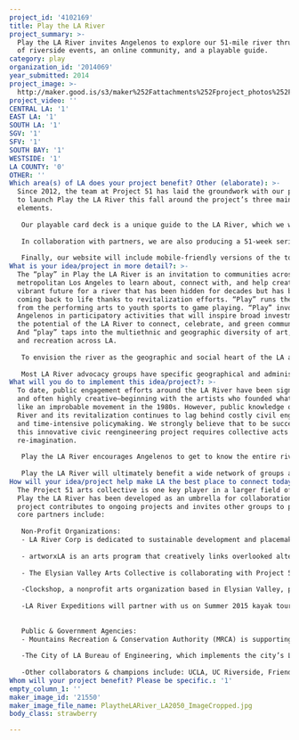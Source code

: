 ```yaml
---
project_id: '4102169'
title: Play the LA River
project_summary: >-
  Play the LA River invites Angelenos to explore our 51-mile river thru a year
  of riverside events, an online community, and a playable guide.
category: play
organization_id: '2014069'
year_submitted: 2014
project_image: >-
  http://maker.good.is/s3/maker%252Fattachments%252Fproject_photos%252Fimages%252F21550%252Fdisplay%252FPlaytheLARiver_LA2050_ImageCropped.jpg=c570x385
project_video: ''
CENTRAL LA: '1'
EAST LA: '1'
SOUTH LA: '1'
SGV: '1'
SFV: '1'
SOUTH BAY: '1'
WESTSIDE: '1'
LA COUNTY: '0'
OTHER: ''
Which area(s) of LA does your project benefit? Other (elaborate): >-
  Since 2012, the team at Project 51 has laid the groundwork with our partners
  to launch Play the LA River this fall around the project’s three main
  elements.
   
   Our playable card deck is a unique guide to the LA River, which we will disseminate for free at events and via community outreach. With 52 river sites and 4 off-river “wild card” sites all organized into 4 geographic “suits,” the card deck features greenways and parks along with places that river revitalization has yet to touch but that hold meaning for local communities. Each card is both a tool and an artwork––with a custom map, “dashboard” of site features, access instructions, and tips on how to play. The cards also invite Angelenos to share how THEY play the LA River: dance, picnic, skate, juggle, kayak, bird-watch, bike, paint, swing, BBQ, practice yoga, ride horses, play soccer, play music, fly kites, and the possibilities continue! After extensive scouting, we have finished the card deck and will distribute an initial 2,500 this fall.
   
   In collaboration with partners, we are also producing a 51-week series of public events––including a launch extravaganza at the Frogtown Artwalk on September 13, a closing festival in September 2015, and smaller-scale riverside events across all 4 geographic “suits” (Valley, Glendale Narrows, Downtown, and South). For example, LA River Corp will take the lead in producing a “mobile play” series featuring neighborhood scavenger hunts and bicycle theater. In addition to the programs we implement, Play the LA River will do outreach to an array of organizations—from cultural, sports, and youth groups to gamers, performers, and scientists––in order to galvanize diverse forms of play along the river. To support others in organizing their own play programs and to facilitate spontaneous riverside play, we will develop a toolkit in English and Spanish. The toolkit will include practical resources on river access plus illustrative ideas for self-organized gatherings and projects. 
   
   Finally, our website will include mobile-friendly versions of the toolkit and cards (complete with interactive maps of our 56 sites), an events calendar, and curated multimedia exhibits featuring select Play the LA River events and projects. Through a community-generated and multilingual “stream” of social media posts, the website will also integrate stories, pictures, recordings, and videos showcasing how Angelenos play the LA River today and how they aspire to play there in the future.
What is your idea/project in more detail?: >-
  The “play” in Play the LA River is an invitation to communities across
  metropolitan Los Angeles to learn about, connect with, and help create a
  vibrant future for a river that has been hidden for decades but has been
  coming back to life thanks to revitalization efforts. “Play” runs the gamut
  from the performing arts to youth sports to game playing. “Play” involves
  Angelenos in participatory activities that will inspire broad investment in
  the potential of the LA River to connect, celebrate, and green communities.
  And “play” taps into the multiethnic and geographic diversity of art, culture,
  and recreation across LA.
   
   To envision the river as the geographic and social heart of the LA area, Angelenos first have to know that the river exists, where it flows, and how to access and enjoy it. Play the LA River meets these needs through a public programming and outreach project that contributes to ongoing river revitalization projects and that catalyzes wider civic engagement with the development of parks, greenways, wildlife habitats, sustainable water infrastructure, and cultural centers. However, we focus on the LA River not only to widen the involvement of local communities in river revitalization efforts but also to address critical issues in Los Angeles of park space, neighborhood-centered art and recreation, urban sustainability, and environmental justice.
   
   Most LA River advocacy groups have specific geographical and administrative boundaries (such as the City of LA River Revitalization Master Plan and the City of Long Beach RiverLink Plan). As of yet, no organization has connected the entire river through cultural programming. Play the LA River promises to serve this vital role by providing a hub for events and projects along the river’s entire length and by reaching out to thousands of Angelenos who are new to the river and including them in shaping its future.
What will you do to implement this idea/project?: >-
  To date, public engagement efforts around the LA River have been significant
  and often highly creative—beginning with the artists who founded what seemed
  like an improbable movement in the 1980s. However, public knowledge of the LA
  River and its revitalization continues to lag behind costly civil engineering
  and time-intensive policymaking. We strongly believe that to be successful,
  this innovative civic reengineering project requires collective acts of
  re-imagination.
   
   Play the LA River encourages Angelenos to get to know the entire river—including its most challenged places that master planning efforts have yet to reach. The project pays special attention to communities who live along the river, while welcoming everyone across the region to participate. The project brings Angelenos of all ages and social groups to 52 river sites––which include bike paths, shady parks with playing fields, public art installations, and quiet spots from which simply to take the river in—so as to make the river more compelling to all. The project in turn builds public support and public dialogue around revitalization plans. By working with riverside communities from Canoga Park to Long Beach to view the river as their essential public space, we hope Play the LA River will empower Angelenos to insist that the revitalization process remains democratic and fulfills promises that the greening of the river will benefit existing communities as well as future residents and visitors. 
   
   Play the LA River will ultimately benefit a wide network of groups and individuals in the LA area who focus on river revitalization, park space, visual and performing arts, youth education and recreation, and environmental and social justice. The project will realize these community benefits in part through public programming and in part by awarding stipends to artists, schools, community groups, and other civic-minded folks who are active in river-adjacent communities and who can help to activate play at each of our sites. In tandem, the project website will serve as a virtual river community and living-breathing public art project that will provide unprecedented tools for accessing and navigating the LA River, crowd-sourcing river events, and showcasing the possibilities for playing the river now and in LA 2050!
How will your idea/project help make LA the best place to connect today? In LA2050?: >-
  The Project 51 arts collective is one key player in a larger field of groups.
  Play the LA River has been developed as an umbrella for collaboration, and the
  project contributes to ongoing projects and invites other groups to play! Our
  core partners include:
   
   Non-Profit Organizations:
   - LA River Corp is dedicated to sustainable development and placemaking along the LA River corridor. At the core of its mission is transforming the LA River into a vibrant public space through their LA River Regatta Club (a platform for community engagement and innovative events). LA River Corp is a leading partner in the Play the LA River programming efforts. 
   
   - artworxLA is an arts program that creatively links overlooked alternative high school students with professional artists, cultural institutions, and communities to produce and present new work. In 2014-15, artworxLA will guide students to create art projects that connect to Play the LA River in 27 alternative arts classrooms throughout LA County. Each 11-week workshop will culminate in a student exhibition and presentations at the LA River Center and Gardens. 
   
   - The Elysian Valley Arts Collective is collaborating with Project 51, LA River Corp, and MRCA on the Play the LA River launch, which will take place in conjunction with their annual Frogtown Artwalk.
   
   -Clockshop, a nonprofit arts organization based in Elysian Valley, provides cultural programming to activate the as-yet-undeveloped Bowtie Parcel for California State Parks. Clockshop also supports other projects by artists, writers, and civic leaders. Clockshop is collaborating with Project 51 on public engagement events, including campouts, storytelling, and screenings at Bowtie, along the river.
    
   -LA River Expeditions will partner with us on Summer 2015 kayak tours on the river.
   
   
   Public & Government Agencies:
   - Mountains Recreation & Conservation Authority (MRCA) is supporting the project through funding, venue permitting, and access as well as joint programming through their campfire and junior ranger programs.
   
   -The City of LA Bureau of Engineering, which implements the city’s LA River Master Plan, and California State Parks, which oversees the two largest riverside parks, are providing support to the project on access, permitting, and outreach.
   
   -Other collaborators & champions include: UCLA, UC Riverside, Friends of the LA River (FoLAR), River Wild, Boom: A Journal of California, and the EPA-led Urban Waters Federal Partnership.
Whom will your project benefit? Please be specific.: '1'
empty_column_1: ''
maker_image_id: '21550'
maker_image_file_name: PlaytheLARiver_LA2050_ImageCropped.jpg
body_class: strawberry

---
```

